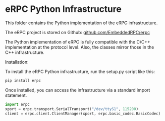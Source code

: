 # eRPC Python Infrastructure

This folder contains the Python implementation of the eRPC infrastructure.

The eRPC project is stored on Github: [github.com/EmbeddedRPC/erpc](https://github.com/EmbeddedRPC/erpc)

The Python implementation of eRPC is fully compatible with the C/C++ implementation at the
protocol level. Also, the classes mirror those in the C++ infrastructure.

Installation:

   To install the eRPC Python infrastructure, run the setup.py script like this:

```sh
pip install erpc
```

   Once installed, you can access the infrastructure via a standard import statement.

```python
import erpc
xport = erpc.transport.SerialTransport("/dev/ttyS1", 115200)
client = erpc.client.ClientManager(xport, erpc.basic_codec.BasicCodec)
```
